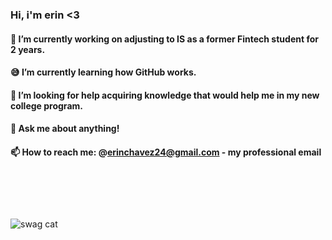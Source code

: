 ### Hi, i'm erin <3
#### 💪 I’m currently working on adjusting to IS as a former Fintech student for 2 years.
#### 😅 I’m currently learning how GitHub works.
#### 🌱 I’m looking for help acquiring knowledge that would help me in my new college program.
#### 💬 Ask me about anything!
#### 📫 How to reach me: @erinchavez24@gmail.com - my professional email
# ‎ 
![swag cat](https://github.com/erinchavez/erinchavez/assets/168672570/c4ab7ee3-7900-4307-9bee-5a1e2d8e829f)
